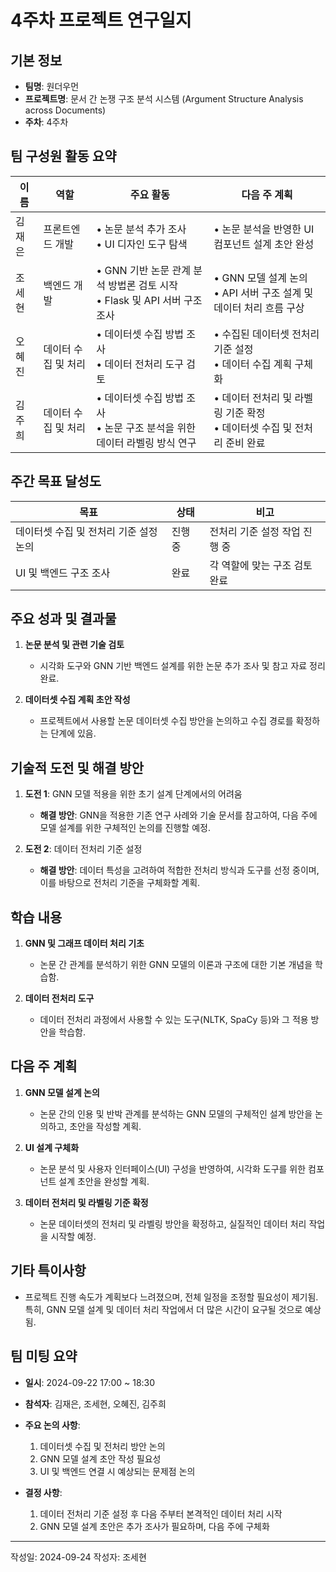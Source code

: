 # 4주차 프로젝트 연구일지

## 기본 정보

- **팀명**: 원더우먼
- **프로젝트명**: 문서 간 논쟁 구조 분석 시스템 (Argument Structure Analysis across Documents)
- **주차**: 4주차

## 팀 구성원 활동 요약

| 이름   | 역할                | 주요 활동                                                                      | 다음 주 계획                                                                 |
| ------ | ------------------- | ------------------------------------------------------------------------------ | ---------------------------------------------------------------------------- |
| 김재은 | 프론트엔드 개발     | • 논문 분석 추가 조사 <br> • UI 디자인 도구 탐색                               | • 논문 분석을 반영한 UI 컴포넌트 설계 초안 완성                              |
| 조세현 | 백엔드 개발         | • GNN 기반 논문 관계 분석 방법론 검토 시작 <br> • Flask 및 API 서버 구조 조사  | • GNN 모델 설계 논의 <br> • API 서버 구조 설계 및 데이터 처리 흐름 구상      |
| 오혜진 | 데이터 수집 및 처리 | • 데이터셋 수집 방법 조사 <br> • 데이터 전처리 도구 검토                       | • 수집된 데이터셋 전처리 기준 설정 <br> • 데이터 수집 계획 구체화            |
| 김주희 | 데이터 수집 및 처리 | • 데이터셋 수집 방법 조사 <br> • 논문 구조 분석을 위한 데이터 라벨링 방식 연구 | • 데이터 전처리 및 라벨링 기준 확정 <br> • 데이터셋 수집 및 전처리 준비 완료 |

## 주간 목표 달성도

| 목표                                   | 상태    | 비고                          |
| -------------------------------------- | ------- | ----------------------------- |
| 데이터셋 수집 및 전처리 기준 설정 논의 | 진행 중 | 전처리 기준 설정 작업 진행 중 |
| UI 및 백엔드 구조 조사                 | 완료    | 각 역할에 맞는 구조 검토 완료 |

## 주요 성과 및 결과물

1. **논문 분석 및 관련 기술 검토**

   - 시각화 도구와 GNN 기반 백엔드 설계를 위한 논문 추가 조사 및 참고 자료 정리 완료.

2. **데이터셋 수집 계획 초안 작성**
   - 프로젝트에서 사용할 논문 데이터셋 수집 방안을 논의하고 수집 경로를 확정하는 단계에 있음.

## 기술적 도전 및 해결 방안

1. **도전 1**: GNN 모델 적용을 위한 초기 설계 단계에서의 어려움

   - **해결 방안**: GNN을 적용한 기존 연구 사례와 기술 문서를 참고하여, 다음 주에 모델 설계를 위한 구체적인 논의를 진행할 예정.

2. **도전 2**: 데이터 전처리 기준 설정
   - **해결 방안**: 데이터 특성을 고려하여 적합한 전처리 방식과 도구를 선정 중이며, 이를 바탕으로 전처리 기준을 구체화할 계획.

## 학습 내용

1. **GNN 및 그래프 데이터 처리 기초**

   - 논문 간 관계를 분석하기 위한 GNN 모델의 이론과 구조에 대한 기본 개념을 학습함.

2. **데이터 전처리 도구**
   - 데이터 전처리 과정에서 사용할 수 있는 도구(NLTK, SpaCy 등)와 그 적용 방안을 학습함.

## 다음 주 계획

1. **GNN 모델 설계 논의**

   - 논문 간의 인용 및 반박 관계를 분석하는 GNN 모델의 구체적인 설계 방안을 논의하고, 초안을 작성할 계획.

2. **UI 설계 구체화**

   - 논문 분석 및 사용자 인터페이스(UI) 구성을 반영하여, 시각화 도구를 위한 컴포넌트 설계 초안을 완성할 계획.

3. **데이터 전처리 및 라벨링 기준 확정**
   - 논문 데이터셋의 전처리 및 라벨링 방안을 확정하고, 실질적인 데이터 처리 작업을 시작할 예정.

## 기타 특이사항

- 프로젝트 진행 속도가 계획보다 느려졌으며, 전체 일정을 조정할 필요성이 제기됨. 특히, GNN 모델 설계 및 데이터 처리 작업에서 더 많은 시간이 요구될 것으로 예상됨.

## 팀 미팅 요약

- **일시**: 2024-09-22 17:00 ~ 18:30
- **참석자**: 김재은, 조세현, 오혜진, 김주희
- **주요 논의 사항**:

  1. 데이터셋 수집 및 전처리 방안 논의
  2. GNN 모델 설계 초안 작성 필요성
  3. UI 및 백엔드 연결 시 예상되는 문제점 논의

- **결정 사항**:
  1. 데이터 전처리 기준 설정 후 다음 주부터 본격적인 데이터 처리 시작
  2. GNN 모델 설계 초안은 추가 조사가 필요하며, 다음 주에 구체화

---

작성일: 2024-09-24
작성자: 조세현
